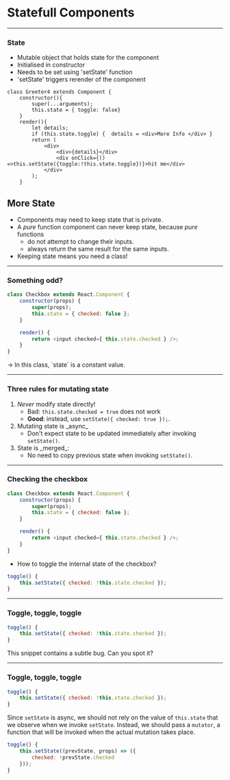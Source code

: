 # Statefull Components

---
### State
- Mutable object that holds state for the component
- Initialised in constructor
- Needs to be set using 'setState' function
- 'setState' triggers rerender of the component

```
class Greeter4 extends Component {
    constructor(){
        super(...arguments);
        this.state = { toggle: false}
    }
    render(){
        let details;
        if (this.state.toggle) {  details = <div>More Info </div> }
        return ( 
            <div>
                <div>{details}</div> 
                <div onClick={() =>this.setState({toggle:!this.state.toggle})}>hit me</div>
            </div>
        );
    }

```
## More State

* Components may need to keep state that is private.
* A _pure_ function component can never keep state, because _pure_ functions
    * do not attempt to change their inputs.
    * always return the same result for the same inputs.
* Keeping state means you need a class!


---

### Something odd?

```js
class Checkbox extends React.Component {
    constructor(props) {
        super(props);
        this.state = { checked: false };
    }

    render() {
        return <input checked={ this.state.checked } />;
    }
}
```

<!-- .element: class="fragment" -->&rarr; In this class, `state` is a constant value. 

---

### Three rules for mutating state

1. _Never_ modify state directly!
    * Bad: `this.state.checked = true` does not work
    * **Good**: instead, use `setState({ checked: true });`.
1. <!-- .element: class="fragment" -->Mutating state is _async_
    * Don't expect state to be updated immediately after invoking `setState()`.
1. <!-- .element: class="fragment" -->State is _merged_:
    * No need to copy previous state when invoking `setState()`.

---

### Checking the checkbox

```js
class Checkbox extends React.Component {
    constructor(props) {
        super(props);
        this.state = { checked: false };
    }

    render() {
        return <input checked={ this.state.checked } />;
    }
}
```

* How to toggle the internal state of the checkbox?


```js
toggle() {
    this.setState({ checked: !this.state.checked });
}
```
<!-- .element: class="fragment" -->

---

### Toggle, toggle, toggle

```js
toggle() {
    this.setState({ checked: !this.state.checked });
}
```
This snippet contains a subtle bug.
Can you spot it?

---

### Toggle, toggle, toggle

```js
toggle() {
    this.setState({ checked: !this.state.checked });
}
```
Since `setState` is async, we should not rely on the value of `this.state` that we observe when we invoke `setState`.
Instead, we should pass a `mutator`, a function that will be invoked when the actual mutation takes place.

```js
toggle() {
    this.setState((prevState, props) => ({
        checked: !prevState.checked
    }));
}

```
<!-- .element: class="fragment" -->
